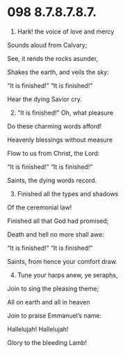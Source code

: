 # 098 8.7.8.7.8.7.

1.  Hark! the voice of love and mercy

Sounds aloud from Calvary;

See, it rends the rocks asunder,

Shakes the earth, and veils the sky:

“It is finished!” “It is finished!”

Hear the dying Savior cry.

2.  “It is finished!” Oh, what pleasure

Do these charming words afford!

Heavenly blessings without measure

Flow to us from Christ, the Lord:

“It is finished!” “It is finished!”

Saints, the dying words record.

3.  Finished all the types and shadows

Of the ceremonial law!

Finished all that God had promised;

Death and hell no more shall awe:

“It is finished!” “It is finished!”

Saints, from hence your comfort draw.

4.  Tune your harps anew, ye seraphs,

Join to sing the pleasing theme;

All on earth and all in heaven

Join to praise Emmanuel’s name:

Hallelujah! Hallelujah!

Glory to the bleeding Lamb!

